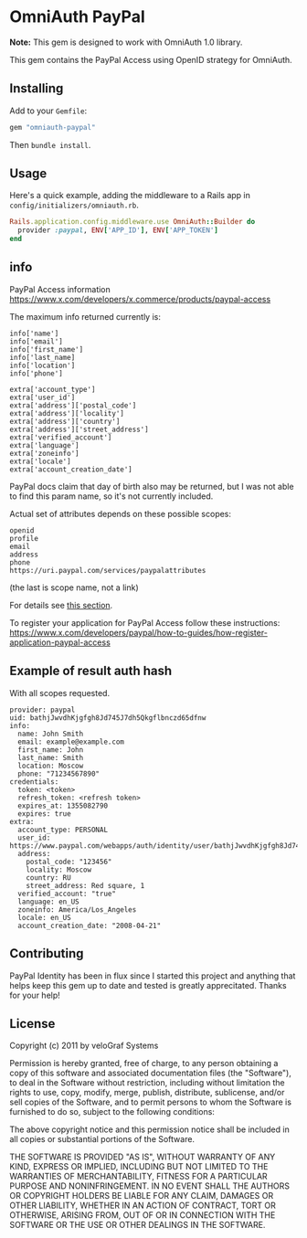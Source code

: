 # OmniAuth PayPal

**Note:** This gem is designed to work with OmniAuth 1.0 library.

This gem contains the PayPal Access using OpenID strategy for OmniAuth.

## Installing

Add to your `Gemfile`:

```ruby
gem "omniauth-paypal"
```

Then `bundle install`.

## Usage

Here's a quick example, adding the middleware to a Rails app in `config/initializers/omniauth.rb`.

```ruby
Rails.application.config.middleware.use OmniAuth::Builder do
  provider :paypal, ENV['APP_ID'], ENV['APP_TOKEN']
end
```

## info

PayPal Access information https://www.x.com/developers/x.commerce/products/paypal-access

The maximum info returned currently is:

    info['name']
    info['email']
    info['first_name']
    info['last_name]
    info['location']
    info['phone']

    extra['account_type']
    extra['user_id']
    extra['address']['postal_code']
    extra['address']['locality']
    extra['address']['country']
    extra['address']['street_address']
    extra['verified_account']
    extra['language']
    extra['zoneinfo']
    extra['locale']
    extra['account_creation_date']

PayPal docs claim that day of birth also may be returned, but I was not able to find this param name, so it's not currently included.

Actual set of attributes depends on these possible scopes:

    openid
    profile
    email
    address
    phone
    https://uri.paypal.com/services/paypalattributes
(the last is scope name, not a link)

For details see [this section](https://www.x.com/developers/paypal/documentation-tools/quick-start-guides/oauth-openid-connect-integration-paypal##attributes).

To register your application for PayPal Access follow these instructions: https://www.x.com/developers/paypal/how-to-guides/how-register-application-paypal-access


## Example of result auth hash
With all scopes requested.

    provider: paypal
    uid: bathjJwvdhKjgfgh8Jd745J7dh5Qkgflbnczd65dfnw
    info:
      name: John Smith
      email: example@example.com
      first_name: John
      last_name: Smith
      location: Moscow
      phone: "71234567890"
    credentials:
      token: <token>
      refresh_token: <refresh token>
      expires_at: 1355082790
      expires: true
    extra:
      account_type: PERSONAL
      user_id: https://www.paypal.com/webapps/auth/identity/user/bathjJwvdhKjgfgh8Jd745J7dh5Qkgflbnczd65dfnw
      address:
        postal_code: "123456"
        locality: Moscow
        country: RU
        street_address: Red square, 1
      verified_account: "true"
      language: en_US
      zoneinfo: America/Los_Angeles
      locale: en_US
      account_creation_date: "2008-04-21"
      
## Contributing

PayPal Identity has been in flux since I started this project and anything that helps keep this gem up to date and tested is greatly apprecitated. Thanks for your help!

## License

Copyright (c) 2011 by veloGraf Systems

Permission is hereby granted, free of charge, to any person obtaining a copy of this software and associated documentation files (the "Software"), to deal in the Software without restriction, including without limitation the rights to use, copy, modify, merge, publish, distribute, sublicense, and/or sell copies of the Software, and to permit persons to whom the Software is furnished to do so, subject to the following conditions:

The above copyright notice and this permission notice shall be included in all copies or substantial portions of the Software.

THE SOFTWARE IS PROVIDED "AS IS", WITHOUT WARRANTY OF ANY KIND, EXPRESS OR IMPLIED, INCLUDING BUT NOT LIMITED TO THE WARRANTIES OF MERCHANTABILITY, FITNESS FOR A PARTICULAR PURPOSE AND NONINFRINGEMENT. IN NO EVENT SHALL THE AUTHORS OR COPYRIGHT HOLDERS BE LIABLE FOR ANY CLAIM, DAMAGES OR OTHER LIABILITY, WHETHER IN AN ACTION OF CONTRACT, TORT OR OTHERWISE, ARISING FROM, OUT OF OR IN CONNECTION WITH THE SOFTWARE OR THE USE OR OTHER DEALINGS IN THE SOFTWARE.
